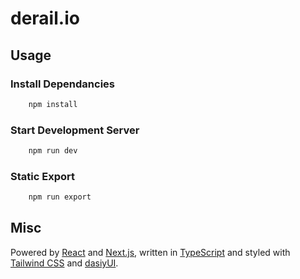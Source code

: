 # derail.io

## Usage

### Install Dependancies

```sh
    npm install
```

### Start Development Server

```sh
    npm run dev
```

### Static Export

```sh
    npm run export
```

## Misc

Powered by [React](https://reactjs.org) and [Next.js](https://nextjs.org), written in [TypeScript](https://www.typescriptlang.org) and styled with [Tailwind CSS](https://tailwindcss.com) and [dasiyUI](https://daisyui.com).
